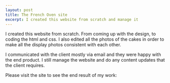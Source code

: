 ```yaml
---
layout: post
title: The French Oven site
excerpt: I created this website from scratch and manage it
---
```


I created this website from scratch. From coming up with the design, to coding the html and css. 
I also edited all the photos of the cakes in order to make all the display photos consistent with 
each other. 

I communicated with the client mostly via email and they were happy with the end product. I still 
manage the website and do any content updates that the client requires. 

Please visit the site to see the end result of my work:
<a href="http://www.thefrenchoven.on.ca/index.html" />

